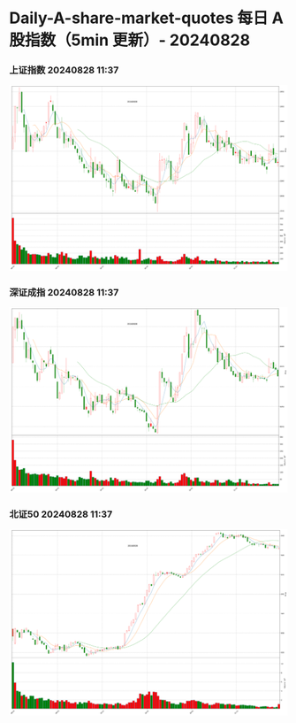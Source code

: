
# Daily-A-share-market-quotes 每日 A 股指数（5min 更新）- 20240828

### 上证指数 20240828 11:37
![](./fig/2024/8/20240828-sh000001.png)

### 深证成指 20240828 11:37
![](./fig/2024/8/20240828-sz399001.png)

### 北证50 20240828 11:37
![](./fig/2024/8/20240828-bj899050.png)
